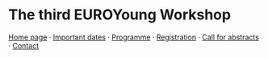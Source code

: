 # The third EUROYoung Workshop

[Home page](./) · [Important dates](./dates) · [Programme](./programme) · [Registration](./registration) · [Call for abstracts](./call) · [Contact](./contact)